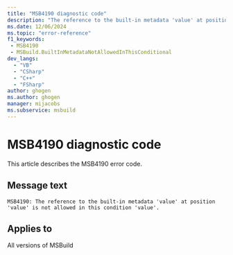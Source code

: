 ```yaml
---
title: "MSB4190 diagnostic code"
description: "The reference to the built-in metadata 'value' at position 'value' is not allowed in this condition 'value'."
ms.date: 12/06/2024
ms.topic: "error-reference"
f1_keywords:
 - MSB4190
 - MSBuild.BuiltInMetadataNotAllowedInThisConditional
dev_langs:
  - "VB"
  - "CSharp"
  - "C++"
  - "FSharp"
author: ghogen
ms.author: ghogen
manager: mijacobs
ms.subservice: msbuild
---
```


# MSB4190 diagnostic code

<!-- :::ErrorDefinitionDescription::: -->
<!-- :::editable-content name="introDescription"::: -->
This article describes the MSB4190 error code.
<!-- :::editable-content-end::: -->

## Message text

`MSB4190: The reference to the built-in metadata 'value' at position 'value' is not allowed in this condition 'value'.`

<!-- :::editable-content name="postOutputDescription"::: -->
<!--
{StrBegin="MSB4190: "}
-->
<!-- :::editable-content-end::: -->
<!-- :::ErrorDefinitionDescription-end::: -->

## Applies to

All versions of MSBuild
